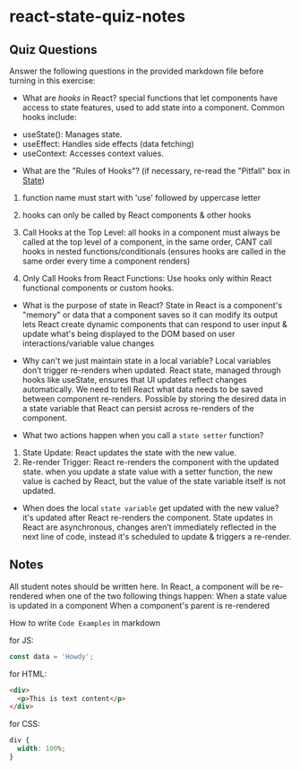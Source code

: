 # react-state-quiz-notes

## Quiz Questions

Answer the following questions in the provided markdown file before turning in this exercise:

- What are _hooks_ in React?
  special functions that let components have access to state features, used to add state into a component.
  Common hooks include:

* useState(): Manages state.
* useEffect: Handles side effects (data fetching)
* useContext: Accesses context values.

- What are the "Rules of Hooks"? (if necessary, re-read the "Pitfall" box in [State](https://react.dev/learn/state-a-components-memory))

1. function name must start with 'use' followed by uppercase letter
2. hooks can only be called by React components & other hooks
3. Call Hooks at the Top Level: all hooks in a component must always be called at the top level of a component, in the same order, CANT call hooks in nested functions/conditionals (ensures hooks are called in the same order every time a component renders)

4. Only Call Hooks from React Functions: Use hooks only within React functional components or custom hooks.

- What is the purpose of state in React?
  State in React is a component's "memory" or data that a component saves so it can modify its output
  lets React create dynamic components that can respond to user input & update what's being displayed to the DOM based on user interactions/variable value changes

- Why can't we just maintain state in a local variable?
  Local variables don’t trigger re-renders when updated. React state, managed through hooks like useState, ensures that UI updates reflect changes automatically.
  We need to tell React what data needs to be saved between component re-renders. Possible by storing the desired data in a state variable that React can persist across re-renders of the component.

- What two actions happen when you call a `state setter` function?

1. State Update: React updates the state with the new value.
2. Re-render Trigger: React re-renders the component with the updated state.
   when you update a state value with a setter function, the new value is cached by React, but the value of the state variable itself is not updated.

- When does the local `state variable` get updated with the new value?
  it's updated after React re-renders the component. State updates in React are asynchronous, changes aren’t immediately reflected in the next line of code, instead it's scheduled to update & triggers a re-render.

## Notes

All student notes should be written here.
In React, a component will be re-rendered when one of the two following things happen:
When a state value is updated in a component
When a component's parent is re-rendered

How to write `Code Examples` in markdown

for JS:

```javascript
const data = 'Howdy';
```

for HTML:

```html
<div>
  <p>This is text content</p>
</div>
```

for CSS:

```css
div {
  width: 100%;
}
```
